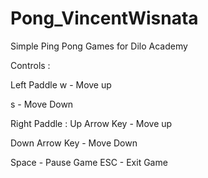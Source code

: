 # Pong_VincentWisnata
Simple Ping Pong Games for Dilo Academy

Controls :

Left Paddle
w - Move up

s - Move Down

Right Paddle :
Up Arrow Key - Move up

Down Arrow Key - Move Down

Space - Pause Game
ESC - Exit Game
